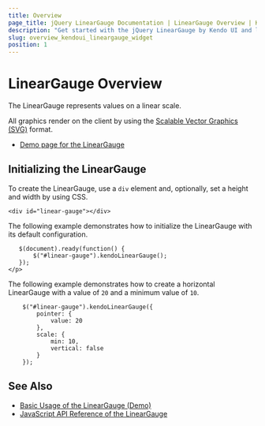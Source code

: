 ```yaml
---
title: Overview
page_title: jQuery LinearGauge Documentation | LinearGauge Overview | Kendo UI
description: "Get started with the jQuery LinearGauge by Kendo UI and learn how to create, initialize, and enable the widget."
slug: overview_kendoui_lineargauge_widget
position: 1
---
```


# LinearGauge Overview

The LinearGauge represents values on a linear scale.

All graphics render on the client by using the [Scalable Vector Graphics (SVG)](https://en.wikipedia.org/wiki/Scalable_Vector_Graphics) format.

* [Demo page for the LinearGauge](https://demos.telerik.com/kendo-ui/linear-gauge/index)

## Initializing the LinearGauge

To create the LinearGauge, use a `div` element and, optionally, set a height and width by using CSS.

    <div id="linear-gauge"></div>

The following example demonstrates how to initialize the LinearGauge with its default configuration.

       $(document).ready(function() {
           $("#linear-gauge").kendoLinearGauge();
       });
    </p>

The following example demonstrates how to create a horizontal LinearGauge with a value of `20` and a minimum value of `10`.

        $("#linear-gauge").kendoLinearGauge({
            pointer: {
                value: 20
            },
            scale: {
                min: 10,
                vertical: false
            }
        });

## See Also

* [Basic Usage of the LinearGauge (Demo)](https://demos.telerik.com/kendo-ui/linear-gauge/index)
* [JavaScript API Reference of the LinearGauge](/api/javascript/dataviz/ui/lineargauge)
